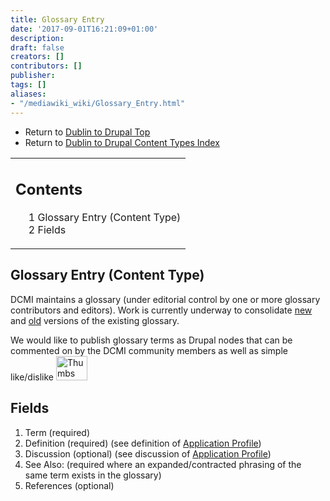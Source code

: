 ```yaml
---
title: Glossary Entry
date: '2017-09-01T16:21:09+01:00'
description: 
draft: false
creators: []
contributors: []
publisher: 
tags: []
aliases:
- "/mediawiki_wiki/Glossary_Entry.html"
---
```


- Return to [Dublin to Drupal Top](/mediawiki_wiki/DublinToDrupal_Project "DublinToDrupal Project")
- Return to [Dublin to Drupal Content Types Index](/mediawiki_wiki/DublinToDrupal_Project#Content_Types "DublinToDrupal Project")

<table id="toc" class="toc">
  <tr>
    <td>
      <div id="toctitle">
        <h2>Contents</h2>
      </div>
      <ul>
        <li class="toclevel-1 tocsection-1"><a href="#Glossary_Entry_.28Content_Type.29"><span class="tocnumber">1</span> <span class="toctext">Glossary Entry (Content Type)</span></a></li>
        <li class="toclevel-1 tocsection-2"><a href="#Fields"><span class="tocnumber">2</span> <span class="toctext">Fields</span></a></li>
      </ul>
    </td>
  </tr>
</table>
<script>if (window.showTocToggle) { var tocShowText = "show"; var tocHideText = "hide"; showTocToggle(); } </script>

## Glossary Entry (Content Type) 

DCMI maintains a glossary (under editorial control by one or more glossary contributors and editors). Work is currently underway to consolidate [new](/mediawiki_wiki/Glossary) and [old](http://dublincore.org/documents/usageguide/glossary.shtml) versions of the existing glossary.

We would like to publish glossary terms as Drupal nodes that can be commented on by the DCMI community members as well as simple like/dislike [<img alt="Thumbs up-down image" src="/mediawiki_wiki/images/ThumbsupThumbsdown.jpg" width="50" height="39">](/mediawiki_wiki/File:ThumbsupThumbsdown.jpg "Thumbs up-down image")

## Fields 

1. Term (required)
2. Definition (required) (see definition of [Application Profile](/mediawiki_wiki/Glossary))
3. Discussion (optional) (see discussion of [Application Profile](/mediawiki_wiki/Glossary/Application_Profile))
4. See Also: (required where an expanded/contracted phrasing of the same term exists in the glossary)
5. References (optional)
<!-- 
NewPP limit report
Preprocessor node count: 7/1000000
Post-expand include size: 0/2097152 bytes
Template argument size: 0/2097152 bytes
Expensive parser function count: 0/100
-->
